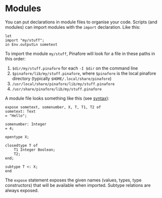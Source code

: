 # Modules

You can put declarations in module files to organise your code.
Scripts (and modules) can import modules with the `import` declaration.
Like this:

```pinafore
let
import "my/stuff";
in Env.outputLn sometext
```

To import the module `my/stuff`, Pinafore will look for a file in these paths in this order:

1. `$dir/my/stuff.pinafore` for each `-I $dir` on the command line
2. `$pinafore/lib/my/stuff.pinafore`, where `$pinafore` is the local pinafore directory (typically `$HOME/.local/share/pinafore`)
3. `/usr/local/share/pinafore/lib/my/stuff.pinafore`
4. `/usr/share/pinafore/lib/my/stuff.pinafore`

A module file looks something like this (see [syntax](syntax.md)):

```pinafore
expose sometext, somenumber, X, T, T1, T2 of
sometext: Text
= "Hello";

somenumber: Integer
= 4;

opentype X;

closedtype T of
    T1 Integer Boolean;
    T2;
end;

subtype T <: X;
end
```

The `expose` statement exposes the given names (values, types, type constructors) that will be available when imported.
Subtype relations are always exposed.
